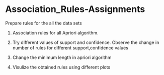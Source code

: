 # Association_Rules-Assignments


Prepare rules for the all the data sets

1. Association rules for all Apriori algorithm.

1. Try different values of support and confidence. Observe the change in number of rules for different support,confidence values

2. Change the minimum length in apriori algorithm

3. Visulize the obtained rules using different plots
